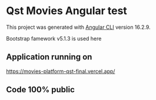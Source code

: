 # Qst Movies Angular test

This project was generated with [Angular CLI](https://github.com/angular/angular-cli) version 16.2.9.

Bootstrap famework v5.1.3 is used here

## Application running on

https://movies-platform-qst-final.vercel.app/ 

## Code 100% public

